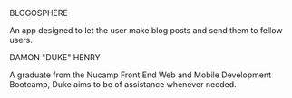 BLOGOSPHERE

An app designed to let the user make blog posts and send them to fellow users.

DAMON "DUKE" HENRY

A graduate from the Nucamp Front End Web and Mobile Development Bootcamp, Duke aims to be of assistance whenever needed.

